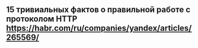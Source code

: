 15 тривиальных фактов о правильной работе с протоколом HTTP
https://habr.com/ru/companies/yandex/articles/265569/
---


